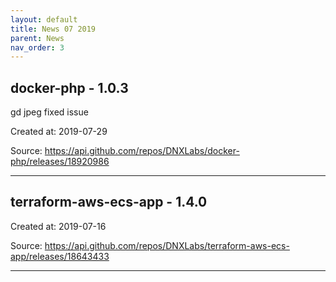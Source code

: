 ```yaml
---
layout: default
title: News 07 2019
parent: News
nav_order: 3
---
```




## docker-php - 1.0.3
gd jpeg fixed issue

Created at: 2019-07-29

<!-- TODO: Include source link to the version tag -->
Source:  https://api.github.com/repos/DNXLabs/docker-php/releases/18920986

---


## terraform-aws-ecs-app - 1.4.0


Created at: 2019-07-16

<!-- TODO: Include source link to the version tag -->
Source:  https://api.github.com/repos/DNXLabs/terraform-aws-ecs-app/releases/18643433

---

